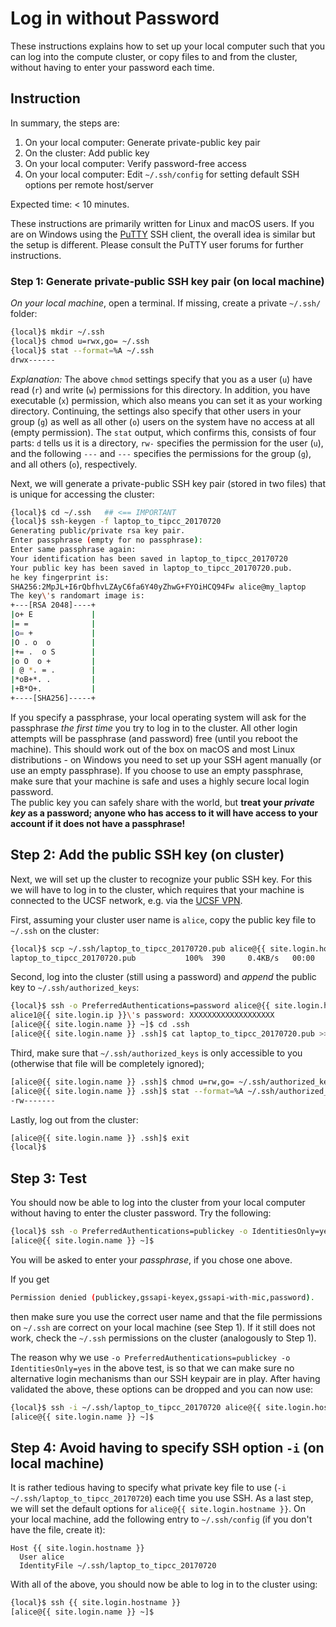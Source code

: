# Log in without Password

These instructions explains how to set up your local computer such that you can log into the compute cluster, or copy files to and from the cluster, without having to enter your password each time.


## Instruction

In summary, the steps are:

1. On your local computer: Generate private-public key pair
2. On the cluster: Add public key
3. On your local computer: Verify password-free access
4. On your local computer: Edit `~/.ssh/config` for setting default SSH options per remote host/server

Expected time: < 10 minutes.

<div class="alert alert-info" role="alert">
These instructions are primarily written for Linux and macOS users.  If you are on Windows using the <a href="http://www.putty.org/">PuTTY</a> SSH client, the overall idea is similar but the setup is different.  Please consult the PuTTY user forums for further instructions.
</div>


### Step 1: Generate private-public SSH key pair (on local machine)

_On your local machine_, open a terminal.  If missing, create a private `~/.ssh/` folder:
```sh
{local}$ mkdir ~/.ssh
{local}$ chmod u=rwx,go= ~/.ssh
{local}$ stat --format=%A ~/.ssh
drwx------
```
_Explanation:_ The above `chmod` settings specify that you as a user (`u`) have read (`r`) and write (`w`) permissions for this directory.  In addition, you have executable (`x`) permission, which also means you can set it as your working directory.  Continuing, the settings also specify that other users in your group (`g`) as well as all other (`o`) users on the system have no access at all (empty permission).  The `stat` output, which confirms this, consists of four parts: `d` tells us it is a directory, `rw-` specifies the permission for the user (`u`), and the following `---` and `---` specifies the permissions for the group (`g`), and all others (`o`), respectively.


Next, we will generate a private-public SSH key pair (stored in two files) that is unique for accessing the cluster:
```sh
{local}$ cd ~/.ssh   ## <== IMPORTANT
{local}$ ssh-keygen -f laptop_to_tipcc_20170720
Generating public/private rsa key pair.
Enter passphrase (empty for no passphrase):
Enter same passphrase again:
Your identification has been saved in laptop_to_tipcc_20170720
Your public key has been saved in laptop_to_tipcc_20170720.pub.
he key fingerprint is:
SHA256:2MpJL+I6rQbfhvLZAyC6fa6Y40yZhwG+FYOiHCQ94Fw alice@my_laptop
The key\'s randomart image is:
+---[RSA 2048]----+
|o+ E             |
|= =              |
|o= +             |
|O . o  o         |
|+= .  o S        |
|o O  o +         |
| @ *. = .        |
|*oB+*. .         |
|+B*O+.           |
+----[SHA256]-----+
```
<div class="alert alert-info" role="alert">
If you specify a passphrase, your local operating system will ask for the passphrase <em>the first time</em> you try to log in to the cluster.  All other login attempts will be passphrase (and password) free (until you reboot the machine).  This should work out of the box on macOS and most Linux distributions - on Windows you need to set up your SSH agent manually (or use an empty passphrase).  If you choose to use an empty passphrase, make sure that your machine is safe and uses a highly secure local login password.
</div>

<div class="alert alert-danger" role="alert">
The public key you can safely share with the world, but <strong>treat your <em>private key</em> as a password; anyone who has access to it will have access to your account if it does not have a passphrase!</strong>
</div>


## Step 2: Add the public SSH key (on cluster)

Next, we will set up the cluster to recognize your public SSH key.  For this we will have to log in to the cluster, which requires that your machine is connected to the UCSF network, e.g. via the [UCSF VPN].

First, assuming your cluster user name is `alice`, copy the public key file to `~/.ssh` on the cluster:
```sh
{local}$ scp ~/.ssh/laptop_to_tipcc_20170720.pub alice@{{ site.login.hostname }}:.ssh/
laptop_to_tipcc_20170720.pub           100%  390     0.4KB/s   00:00
```

Second, log into the cluster (still using a password) and _append_ the public key to `~/.ssh/authorized_keys`:
```sh
{local}$ ssh -o PreferredAuthentications=password alice@{{ site.login.hostname }}
alice1@{{ site.login.ip }}\'s password: XXXXXXXXXXXXXXXXXXX
[alice@{{ site.login.name }} ~]$ cd .ssh
[alice@{{ site.login.name }} .ssh]$ cat laptop_to_tipcc_20170720.pub >> authorized_keys
```
Third, make sure that `~/.ssh/authorized_keys` is only accessible to you (otherwise that file will be completely ignored);
```sh
[alice@{{ site.login.name }} .ssh]$ chmod u=rw,go= ~/.ssh/authorized_keys
[alice@{{ site.login.name }} .ssh]$ stat --format=%A ~/.ssh/authorized_keys
-rw-------
```
Lastly, log out from the cluster:
```sh
[alice@{{ site.login.name }} .ssh]$ exit
{local}$ 
```


## Step 3: Test

You should now be able to log into the cluster from your local computer without having to enter the cluster password.  Try the following:
```sh
{local}$ ssh -o PreferredAuthentications=publickey -o IdentitiesOnly=yes -i ~/.ssh/laptop_to_tipcc_20170720 alice@{{ site.login.hostname }}
[alice@{{ site.login.name }} ~]$ 
```
You will be asked to enter your _passphrase_, if you chose one above.

If you get
```sh
Permission denied (publickey,gssapi-keyex,gssapi-with-mic,password).
```
then make sure you use the correct user name and that the file permissions on `~/.ssh` are correct on your local machine (see Step 1).  If it still does not work, check the `~/.ssh` permissions on the cluster (analogously to Step 1).

The reason why we use `-o PreferredAuthentications=publickey -o IdentitiesOnly=yes` in the above test, is so that we can make sure no alternative login mechanisms than our SSH keypair are in play.  After having validated the above, these options can be dropped and you can now use:
```sh
{local}$ ssh -i ~/.ssh/laptop_to_tipcc_20170720 alice@{{ site.login.hostname }}
[alice@{{ site.login.name }} ~]$ 
```


## Step 4: Avoid having to specify SSH option `-i` (on local machine)

It is rather tedious having to specify what private key file to use (`-i ~/.ssh/laptop_to_tipcc_20170720`) each time you use SSH.  As a last step, we will set the default options for `alice@{{ site.login.hostname }}`.  On your local machine, add the following entry to `~/.ssh/config` (if you don't have the file, create it):
```
Host {{ site.login.hostname }}
  User alice
  IdentityFile ~/.ssh/laptop_to_tipcc_20170720
```

With all of the above, you should now be able to log in to the cluster using:
```sh
{local}$ ssh {{ site.login.hostname }}
[alice@{{ site.login.name }} ~]$ 
```

[UCSF VPN]: https://it.ucsf.edu/services/vpn
